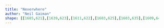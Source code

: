 ```yaml
---
title: "Neverwhere"
author: "Neil Gaiman"
shape: [[1685,621],[1639,623],[1611,622],[1603,625],[1603,635],[1609,644],[1613,656],[1614,705],[1611,799],[1611,865],[1609,904],[1607,1047],[1603,1145],[1603,1235],[1600,1282],[1598,1354],[1599,1383],[1594,1625],[1594,1709],[1596,1715],[1601,1720],[1606,1722],[1633,1723],[1647,1721],[1666,1721],[1692,1717],[1729,1714],[1745,1710],[1748,1707],[1752,1697],[1758,1457],[1758,1372],[1761,1321],[1761,1287],[1763,1277],[1762,1242],[1766,1228],[1764,1217],[1764,1192],[1766,1184],[1773,1013],[1772,998],[1774,971],[1779,728],[1778,659],[1771,652],[1721,625],[1702,622],[1686,622]]
---
```

